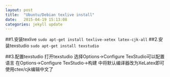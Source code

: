 ```yaml
---
layout: post
title:  "Ubuntu/Debian texlive install"
date:   2015-04-19 15:13:08
categories: jekyll update
---
```

##1.安装texlive
`
sudo apt-get install texlive-xetex latex-cjk-all
`
##2.安装texstudio
`sudo apt-get install texstudio`

##3.配置texstudio
打开texstudio
选择Options->Configure TexStudio可以配置语言
在Options->Configure TexStudio->构建 中将默认编译器改为XeLatex即可使用ctex/cjk编辑中文了